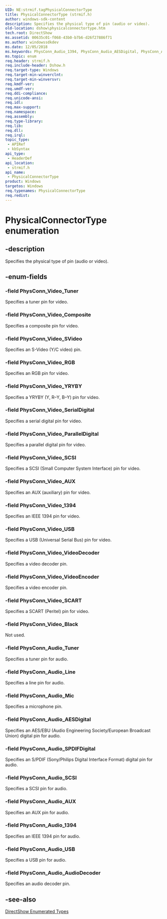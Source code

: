 ```yaml
---
UID: NE:strmif.tagPhysicalConnectorType
title: PhysicalConnectorType (strmif.h)
author: windows-sdk-content
description: Specifies the physical type of pin (audio or video).
old-location: dshow\physicalconnectortype.htm
tech.root: DirectShow
ms.assetid: 00635c01-f068-43b0-b7b6-d26f27886f71
ms.author: windowssdkdev
ms.date: 12/05/2018
ms.keywords: PhysConn_Audio_1394, PhysConn_Audio_AESDigital, PhysConn_Audio_AUX, PhysConn_Audio_AudioDecoder, PhysConn_Audio_Line, PhysConn_Audio_Mic, PhysConn_Audio_SCSI, PhysConn_Audio_SPDIFDigital, PhysConn_Audio_Tuner, PhysConn_Audio_USB, PhysConn_Video_1394, PhysConn_Video_AUX, PhysConn_Video_Black, PhysConn_Video_Composite, PhysConn_Video_ParallelDigital, PhysConn_Video_RGB, PhysConn_Video_SCART, PhysConn_Video_SCSI, PhysConn_Video_SVideo, PhysConn_Video_SerialDigital, PhysConn_Video_Tuner, PhysConn_Video_USB, PhysConn_Video_VideoDecoder, PhysConn_Video_VideoEncoder, PhysConn_Video_YRYBY, PhysicalConnectorType, PhysicalConnectorType enumeration [DirectShow], PhysicalConnectorTypeEnumeration, dshow.physicalconnectortype, strmif/PhysConn_Audio_1394, strmif/PhysConn_Audio_AESDigital, strmif/PhysConn_Audio_AUX, strmif/PhysConn_Audio_AudioDecoder, strmif/PhysConn_Audio_Line, strmif/PhysConn_Audio_Mic, strmif/PhysConn_Audio_SCSI, strmif/PhysConn_Audio_SPDIFDigital, strmif/PhysConn_Audio_Tuner, strmif/PhysConn_Audio_USB, strmif/PhysConn_Video_1394, strmif/PhysConn_Video_AUX, strmif/PhysConn_Video_Black, strmif/PhysConn_Video_Composite, strmif/PhysConn_Video_ParallelDigital, strmif/PhysConn_Video_RGB, strmif/PhysConn_Video_SCART, strmif/PhysConn_Video_SCSI, strmif/PhysConn_Video_SVideo, strmif/PhysConn_Video_SerialDigital, strmif/PhysConn_Video_Tuner, strmif/PhysConn_Video_USB, strmif/PhysConn_Video_VideoDecoder, strmif/PhysConn_Video_VideoEncoder, strmif/PhysConn_Video_YRYBY, strmif/PhysicalConnectorType
ms.topic: enum
req.header: strmif.h
req.include-header: Dshow.h
req.target-type: Windows
req.target-min-winverclnt: 
req.target-min-winversvr: 
req.kmdf-ver: 
req.umdf-ver: 
req.ddi-compliance: 
req.unicode-ansi: 
req.idl: 
req.max-support: 
req.namespace: 
req.assembly: 
req.type-library: 
req.lib: 
req.dll: 
req.irql: 
topic_type:
 - APIRef
 - kbSyntax
api_type:
 - HeaderDef
api_location:
 - strmif.h
api_name:
 - PhysicalConnectorType
product: Windows
targetos: Windows
req.typenames: PhysicalConnectorType
req.redist: 
---
```


# PhysicalConnectorType enumeration


## -description



Specifies the physical type of pin (audio or video).




## -enum-fields




### -field PhysConn_Video_Tuner

Specifies a tuner pin for video.


### -field PhysConn_Video_Composite

Specifies a composite pin for video.


### -field PhysConn_Video_SVideo

Specifies an S-Video (Y/C video) pin.


### -field PhysConn_Video_RGB

Specifies an RGB pin for video.


### -field PhysConn_Video_YRYBY

Specifies a YRYBY (Y, R–Y, B–Y) pin for video.


### -field PhysConn_Video_SerialDigital

Specifies a serial digital pin for video.


### -field PhysConn_Video_ParallelDigital

Specifies a parallel digital pin for video.


### -field PhysConn_Video_SCSI

Specifies a SCSI (Small Computer System Interface) pin for video.


### -field PhysConn_Video_AUX

Specifies an AUX (auxiliary) pin for video.


### -field PhysConn_Video_1394

Specifies an IEEE 1394 pin for video.


### -field PhysConn_Video_USB

Specifies a USB (Universal Serial Bus) pin for video.


### -field PhysConn_Video_VideoDecoder

Specifies a video decoder pin.


### -field PhysConn_Video_VideoEncoder

Specifies a video encoder pin.


### -field PhysConn_Video_SCART

Specifies a SCART (Peritel) pin for video.


### -field PhysConn_Video_Black

Not used.


### -field PhysConn_Audio_Tuner

Specifies a tuner pin for audio.


### -field PhysConn_Audio_Line

Specifies a line pin for audio.


### -field PhysConn_Audio_Mic

Specifies a microphone pin.


### -field PhysConn_Audio_AESDigital

Specifies an AES/EBU (Audio Engineering Society/European Broadcast Union) digital pin for audio.


### -field PhysConn_Audio_SPDIFDigital

Specifies an S/PDIF (Sony/Philips Digital Interface Format) digital pin for audio.


### -field PhysConn_Audio_SCSI

Specifies a SCSI pin for audio.


### -field PhysConn_Audio_AUX

Specifies an AUX pin for audio.


### -field PhysConn_Audio_1394

Specifies an IEEE 1394 pin for audio.


### -field PhysConn_Audio_USB

Specifies a USB pin for audio.


### -field PhysConn_Audio_AudioDecoder

Specifies an audio decoder pin.


## -see-also




<a href="https://msdn.microsoft.com/74467006-b077-49c0-8573-f939ac3d3444">DirectShow Enumerated Types</a>
 

 

